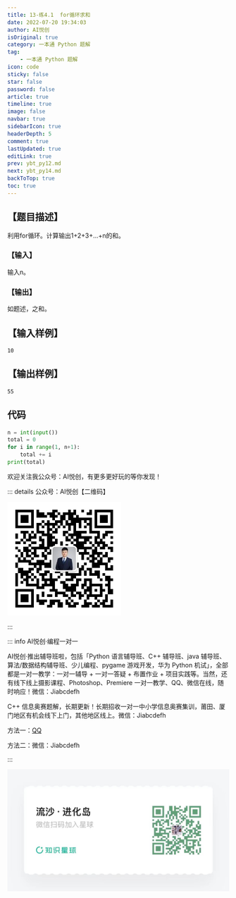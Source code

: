 ```yaml
---
title: 13-练4.1  for循环求和
date: 2022-07-20 19:34:03
author: AI悦创
isOriginal: true
category: 一本通 Python 题解
tag:
    - 一本通 Python 题解
icon: code
sticky: false
star: false
password: false
article: true
timeline: true
image: false
navbar: true
sidebarIcon: true
headerDepth: 5
comment: true
lastUpdated: true
editLink: true
prev: ybt_py12.md
next: ybt_py14.md
backToTop: true
toc: true
---
```


## 【题目描述】

利用for循环。计算输出1+2+3+...+n的和。

### 【输入】

输入n。

### 【输出】

如题述，之和。

## 【输入样例】

```
10
```

## 【输出样例】

```
55
```

## 代码

```python
n = int(input())
total = 0
for i in range(1, n+1):
    total += i
print(total)
```

欢迎关注我公众号：AI悦创，有更多更好玩的等你发现！

::: details 公众号：AI悦创【二维码】

![](/gzh.jpg)

:::

::: info AI悦创·编程一对一

AI悦创·推出辅导班啦，包括「Python 语言辅导班、C++ 辅导班、java 辅导班、算法/数据结构辅导班、少儿编程、pygame 游戏开发，华为 Python 机试」，全部都是一对一教学：一对一辅导 + 一对一答疑 + 布置作业 + 项目实践等。当然，还有线下线上摄影课程、Photoshop、Premiere 一对一教学、QQ、微信在线，随时响应！微信：Jiabcdefh

C++ 信息奥赛题解，长期更新！长期招收一对一中小学信息奥赛集训，莆田、厦门地区有机会线下上门，其他地区线上。微信：Jiabcdefh

方法一：[QQ](http://wpa.qq.com/msgrd?v=3&uin=1432803776&site=qq&menu=yes)

方法二：微信：Jiabcdefh

:::

![](/zsxq.jpg)





